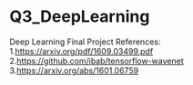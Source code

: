 # Q3_DeepLearning
Deep Learning Final Project
References: 
1.https://arxiv.org/pdf/1609.03499.pdf
2.https://github.com/ibab/tensorflow-wavenet
3.https://arxiv.org/abs/1601.06759
